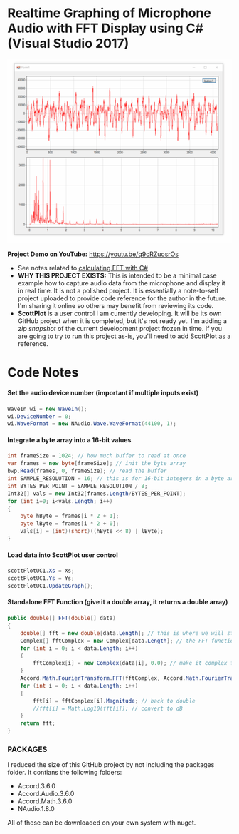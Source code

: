 # Realtime Graphing of Microphone Audio with FFT Display using C# (Visual Studio 2017)

![](demo.gif)

**Project Demo on YouTube:** https://youtu.be/q9cRZuosrOs
* See notes related to [calculating FFT with C#](/notes/FFT.md)
* **WHY THIS PROJECT EXISTS:** This is intended to be a minimal case example how to capture audio data from the microphone and display it in real time. It is not a polished project. It is essentially a note-to-self project uploaded to provide code reference for the author in the future. I'm sharing it online so others may benefit from reviewing its code.
* **ScottPlot** is a user control I am currently developing. It will be its own GitHub project when it is completed, but it's not ready yet. I'm adding a _zip snapshot_ of the current development project frozen in time. If you are going to try to run this project as-is, you'll need to add ScottPlot as a reference.


# Code Notes

#### Set the audio device number (important if multiple inputs exist)
```c#
WaveIn wi = new WaveIn();
wi.DeviceNumber = 0;
wi.WaveFormat = new NAudio.Wave.WaveFormat(44100, 1);
```

#### Integrate a byte array into a 16-bit values
```c#
int frameSize = 1024; // how much buffer to read at once
var frames = new byte[frameSize]; // init the byte array
bwp.Read(frames, 0, frameSize); // read the buffer
int SAMPLE_RESOLUTION = 16; // this is for 16-bit integers in a byte array
int BYTES_PER_POINT = SAMPLE_RESOLUTION / 8;
Int32[] vals = new Int32[frames.Length/BYTES_PER_POINT];
for (int i=0; i<vals.Length; i++)
{
    byte hByte = frames[i * 2 + 1];
    byte lByte = frames[i * 2 + 0];
    vals[i] = (int)(short)((hByte << 8) | lByte);
}
```

#### Load data into ScottPlot user control
```c#
scottPlotUC1.Xs = Xs;
scottPlotUC1.Ys = Ys;
scottPlotUC1.UpdateGraph();
```

#### Standalone FFT Function (give it a double array, it returns a double array)
```c#
public double[] FFT(double[] data)
{
    double[] fft = new double[data.Length]; // this is where we will store the output (fft)
    Complex[] fftComplex = new Complex[data.Length]; // the FFT function requires complex format
    for (int i = 0; i < data.Length; i++)
    {
        fftComplex[i] = new Complex(data[i], 0.0); // make it complex format (imaginary = 0)
    }
    Accord.Math.FourierTransform.FFT(fftComplex, Accord.Math.FourierTransform.Direction.Forward);
    for (int i = 0; i < data.Length; i++)
    {
        fft[i] = fftComplex[i].Magnitude; // back to double
        //fft[i] = Math.Log10(fft[i]); // convert to dB
    }
    return fft;
}
```

### PACKAGES
I reduced the size of this GitHub project by not including the packages folder. It contians the following folders:

* Accord.3.6.0
* Accord.Audio.3.6.0
* Accord.Math.3.6.0
* NAudio.1.8.0

All of these can be downloaded on your own system with nuget.